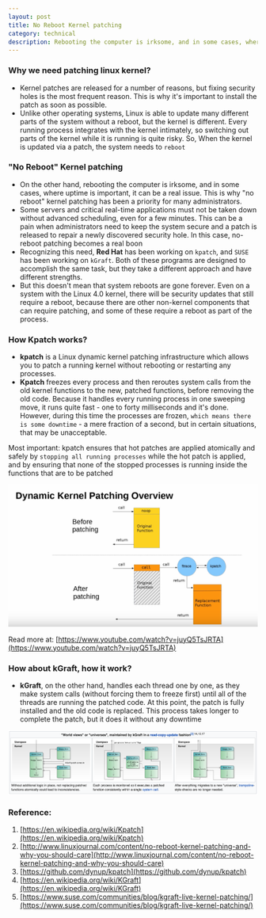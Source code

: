 ```yaml
---
layout: post
title: No Reboot Kernel patching
category: technical
description: Rebooting the computer is irksome, and in some cases, where uptime is important, it can be a real issue.
---
```


### Why we need patching linux kernel?
- Kernel patches are released for a number of reasons, but fixing security holes is the most frequent reason. This is why it's important to install the patch as soon as possible.
- Unlike other operating systems, Linux is able to update many different parts of the system without a reboot, but the kernel is different. Every running process integrates with the kernel intimately, so switching out parts of the kernel while it is running is quite risky. So, When the kernel is updated via a patch, the system needs to `reboot`

<!--description-->

### "No Reboot" Kernel patching
- On the other hand, rebooting the computer is irksome, and in some cases, where uptime is important, it can be a real issue. This is why "no reboot" kernel patching has been a priority for many administrators.
- Some servers and critical real-time applications must not be taken down without advanced scheduling, even for a few minutes. This can be a pain when administrators need to keep the system secure and a patch is released to repair a newly discovered security hole. In this case, no-reboot patching becomes a real boon
- Recognizing this need, **Red Hat** has been working on `kpatch`, and `SUSE` has been working on `kGraft`. Both of these programs are designed to accomplish the same task, but they take a different approach and have different strengths.
- But this doesn't mean that system reboots are gone forever. Even on a system with the Linux 4.0 kernel, there will be security updates that still require a reboot, because there are other non-kernel components that can require patching, and some of these require a reboot as part of the process.

### How Kpatch works?
- **kpatch** is a Linux dynamic kernel patching infrastructure which allows you to patch a running kernel without rebooting or restarting any processes.
- **Kpatch** freezes every process and then reroutes system calls from the old kernel functions to the new, patched functions, before removing the old code. Because it handles every running process in one sweeping move, it runs quite fast - one to forty milliseconds and it's done. However, during this time the processes are frozen, `which means there is some downtime` - a mere fraction of a second, but in certain situations, that may be unacceptable.

Most important: kpatch ensures that hot patches are applied atomically and safely by `stopping all running processes` while the hot patch is applied, and by ensuring that none of the stopped processes is running inside the functions that are to be patched

![With live patching in place, calls to patched kernel functions invoke their replacement counterparts](/assets/img/kpatch-how-it-works.png)

Read more at: [https://www.youtube.com/watch?v=juyQ5TsJRTA](https://www.youtube.com/watch?v=juyQ5TsJRTA)

### How about kGraft, how it work?
- **kGraft**, on the other hand, handles each thread one by one, as they make system calls (without forcing them to freeze first) until all of the threads are running the patched code. At this point, the patch is fully installed and the old code is replaced. This process takes longer to complete the patch, but it does it without any downtime

!["World views" or "universes", maintained by kGraft in a read-copy-update fashion](/assets/img/kGraft-how-it-works.png)

### Reference: 
1. [https://en.wikipedia.org/wiki/Kpatch](https://en.wikipedia.org/wiki/Kpatch)
2. [http://www.linuxjournal.com/content/no-reboot-kernel-patching-and-why-you-should-care](http://www.linuxjournal.com/content/no-reboot-kernel-patching-and-why-you-should-care)
3. [https://github.com/dynup/kpatch](https://github.com/dynup/kpatch)
4. [https://en.wikipedia.org/wiki/KGraft](https://en.wikipedia.org/wiki/KGraft)
5. [https://www.suse.com/communities/blog/kgraft-live-kernel-patching/](https://www.suse.com/communities/blog/kgraft-live-kernel-patching/)